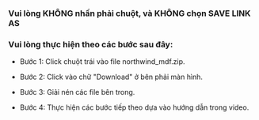 ### Vui lòng KHÔNG nhấn phải chuột, và KHÔNG chọn SAVE LINK AS

### Vui lòng thực hiện theo các bước sau đây:

* Bước 1: Click chuột trái vào file northwind_mdf.zip.

* Bước 2: Click vào chữ "Download" ở bên phải màn hình.

* Bước 3: Giải nén các file bên trong.

* Bước 4: Thực hiện các bước tiếp theo dựa vào hướng dẫn trong video.
